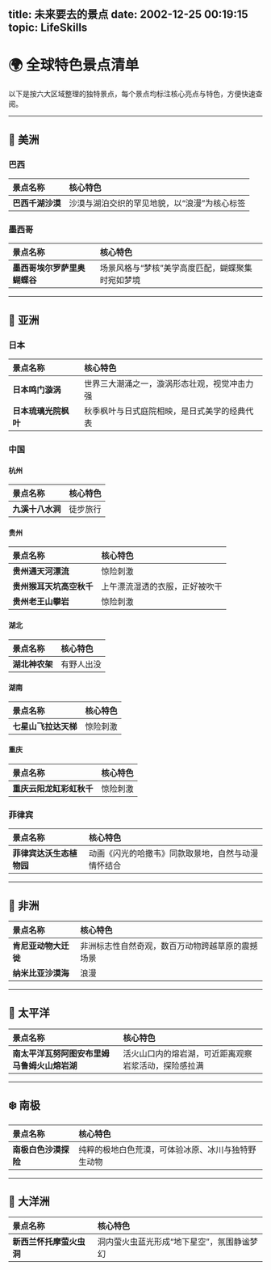 title: 未来要去的景点
date: 2002-12-25 00:19:15
topic: LifeSkills
---

# 🌍 全球特色景点清单

以下是按六大区域整理的独特景点，每个景点均标注核心亮点与特色，方便快速查阅。

---

## 🎨 美洲

### 巴西

| 景点名称       | 核心特色                    |
|:-----------|:------------------------|
| **巴西千湖沙漠** | 沙漠与湖泊交织的罕见地貌，以“浪漫”为核心标签 |

### 墨西哥

| 景点名称             | 核心特色                      |
|:-----------------|:--------------------------|
| **墨西哥埃尔罗萨里奥蝴蝶谷** | 场景风格与“梦核”美学高度匹配，蝴蝶聚集时宛如梦境 |

---

## 🌸 亚洲

### 日本

| 景点名称         | 核心特色                   |
|:-------------|:-----------------------|
| **日本鸣门漩涡**   | 世界三大潮涌之一，漩涡形态壮观，视觉冲击力强 |
| **日本琉璃光院枫叶** | 秋季枫叶与日式庭院相映，是日式美学的经典代表 |

### 中国

#### 杭州

| 景点名称       | 核心特色 |
|:-----------|:-----|
| **九溪十八水涧** | 徒步旅行 |

#### 贵州

| 景点名称           | 核心特色            |
|:---------------|:----------------|
| **贵州通天河漂流**    | 惊险刺激            |
| **贵州猴耳天坑高空秋千** | 上午漂流湿透的衣服，正好被吹干 |
| **贵州老王山攀岩**    | 惊险刺激            |

#### 湖北

| 景点名称      | 核心特色  |
|:----------|:------|
| **湖北神农架** | 有野人出没 |

#### 湖南

| 景点名称         | 核心特色 |
|:-------------|:-----|
| **七星山飞拉达天梯** | 惊险刺激 |

#### 重庆

| 景点名称           | 核心特色 |
|:---------------|:-----|
| **重庆云阳龙缸彩虹秋千** | 惊险刺激 |

### 菲律宾

| 景点名称           | 核心特色                      |
|:---------------|:--------------------------|
| **菲律宾达沃生态植物园** | 动画《闪光的哈撒韦》同款取景地，自然与动漫情怀结合 |

---

## 🦁 非洲

| 景点名称         | 核心特色                     |
|:-------------|:-------------------------|
| **肯尼亚动物大迁徙** | 非洲标志性自然奇观，数百万动物跨越草原的震撼场景 |
| **纳米比亚沙漠海**  | 浪漫                       |

---

## 🌊 太平洋

| 景点名称                     | 核心特色                       |
|:-------------------------|:---------------------------|
| **南太平洋瓦努阿图安布里姆马鲁姆火山熔岩湖** | 活火山口内的熔岩湖，可近距离观察岩浆活动，探险感拉满 |

---

## ❄️ 南极

| 景点名称         | 核心特色                      |
|:-------------|:--------------------------|
| **南极白色沙漠探险** | 纯粹的极地白色荒漠，可体验冰原、冰川与独特野生动物 |

---

## 🦘 大洋洲

| 景点名称           | 核心特色                   |
|:---------------|:-----------------------|
| **新西兰怀托摩萤火虫洞** | 洞内萤火虫蓝光形成“地下星空”，氛围静谧梦幻 |



